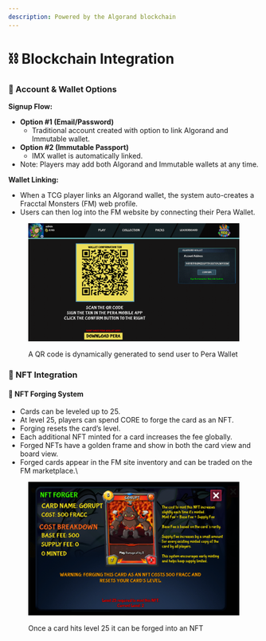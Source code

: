 ```yaml
---
description: Powered by the Algorand blockchain
---
```


# ⛓️ Blockchain Integration

### 🔧 Account & Wallet Options

**Signup Flow:**

* **Option #1 (Email/Password)**
  * Traditional account created with option to link Algorand and Immutable wallet.
* **Option #2 (Immutable Passport)**
  * IMX wallet is automatically linked.
* Note: Players may add both Algorand and Immutable wallets at any time.

**Wallet Linking:**

* When a TCG player links an Algorand wallet, the system auto-creates a Fracctal Monsters (FM) web profile.
* Users can then log into the FM website by connecting their Pera Wallet.

<figure><img src="../.gitbook/assets/image (2).png" alt=""><figcaption><p>A QR code is dynamically generated to send user to Pera Wallet</p></figcaption></figure>

### 🎨 NFT Integration

#### 🏰 NFT Forging System

* Cards can be leveled up to 25.
* At level 25, players can spend CORE to forge the card as an NFT.
* Forging resets the card’s level.
* Each additional NFT minted for a card increases the fee globally.
* Forged NFTs have a golden frame and show in both the card view and board view.
* Forged cards appear in the FM site inventory and can be traded on the FM marketplace.\\

<figure><img src="../.gitbook/assets/image (3).png" alt=""><figcaption><p>Once a card hits level 25 it can be forged into an NFT</p></figcaption></figure>

